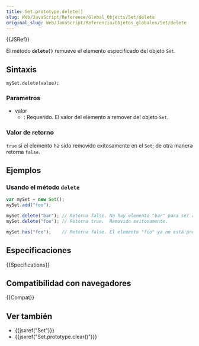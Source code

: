 ```yaml
---
title: Set.prototype.delete()
slug: Web/JavaScript/Reference/Global_Objects/Set/delete
original_slug: Web/JavaScript/Referencia/Objetos_globales/Set/delete
---
```


{{JSRef}}

El método **`delete()`** remueve el elemento especificado del objeto `Set`.

## Sintaxis

```
mySet.delete(value);
```

### Parametros

- valor
  - : Requerido. El valor del elemento a remover del objeto `Set`.

### Valor de retorno

`true` si el elemento ha sido removido exitosamente en el `Set`; de otra manera retorna `false`.

## Ejemplos

### Usando el método `delete`

```js
var mySet = new Set();
mySet.add("foo");

mySet.delete("bar"); // Retorna false. No hay elemento "bar" para ser removido.
mySet.delete("foo"); // Retorna true.  Removido exitosamente.

mySet.has("foo");    // Retorna false. El elemento "foo" ya no está presente.
```

## Especificaciones

{{Specifications}}

## Compatibilidad con navegadores

{{Compat}}

## Ver también

- {{jsxref("Set")}}
- {{jsxref("Set.prototype.clear()")}}
